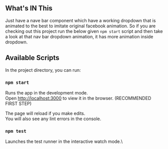 ## What's IN This
Just have a nave bar component which have a working dropdown that is animated to the best to imitate original facebook animation. So if you are checking out this project run the below given `npm start` script and then take a look at that nav bar dropdown animation, it has more animation inside dropdown.


## Available Scripts

In the project directory, you can run:

### `npm start`

Runs the app in the development mode.\
Open [http://localhost:3000](http://localhost:3000) to view it in the browser. (RECOMMENDED FIRST STEP)

The page will reload if you make edits.\
You will also see any lint errors in the console.

### `npm test`

Launches the test runner in the interactive watch mode.\

